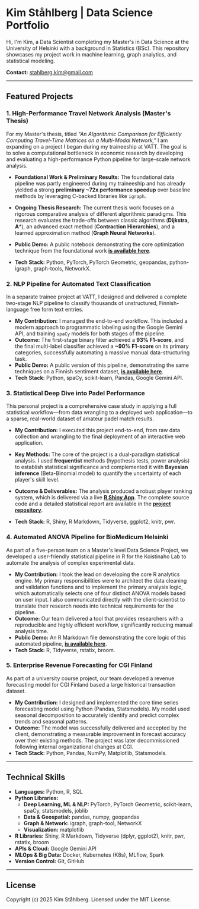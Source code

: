# Kim Ståhlberg | Data Science Portfolio

Hi, I'm Kim, a Data Scientist completing my Master's in Data Science at the University of Helsinki with a background in Statistics (BSc). This repository showcases my project work in machine learning, graph analytics, and statistical modeling.

**Contact:** [stahlberg.kim@gmail.com](mailto:stahlberg.kim@gmail.com)

---

## Featured Projects

### 1. High-Performance Travel Network Analysis (Master's Thesis)
For my Master's thesis, titled *"An Algorithmic Comparison for Efficiently Computing Travel-Time Matrices on a Multi-Modal Network,"* I am expanding on a project I began during my traineeship at VATT. The goal is to solve a computational bottleneck in economic research by developing and evaluating a high-performance Python pipeline for large-scale network analysis.

* **Foundational Work & Preliminary Results:** The foundational data pipeline was partly engineered during my traineeship and has already yielded a strong **preliminary ~72x performance speedup** over baseline methods by leveraging C-backed libraries like `igraph`.

* **Ongoing Thesis Research:** The current thesis work focuses on a rigorous comparative analysis of different algorithmic paradigms. This research evaluates the trade-offs between classic algorithms (**Dijkstra, A***), an advanced exact method (**Contraction Hierarchies**), and a learned approximation method (**Graph Neural Networks**).

* **Public Demo:** A public notebook demonstrating the core optimization technique from the foundational work **[is available here](https://github.com/kimsta/Python-Graph-Benchmark)**.
* **Tech Stack:** Python, PyTorch, PyTorch Geometric, geopandas, python-igraph, graph-tools, NetworkX.


### 2. NLP Pipeline for Automated Text Classification
In a separate trainee project at VATT, I designed and delivered a complete two-stage NLP pipeline to classify thousands of unstructured, Finnish-language free form text entries.

* **My Contribution:** I managed the end-to-end workflow. This included a modern approach to programmatic labeling using the Google Gemini API, and training `spaCy` models for both stages of the pipeline.
* **Outcome:** The first-stage binary filter achieved a **93% F1-score**, and the final multi-label classifier achieved a **~90% F1-score** on its primary categories, successfully automating a massive manual data-structuring task.
* **Public Demo:** A public version of this pipeline, demonstrating the same techniques on a Finnish sentiment dataset, **[is available here](https://github.com/kimsta/spaCy_NLP_Sentiment_Demo)**.
* **Tech Stack:** Python, spaCy, scikit-learn, Pandas, Google Gemini API.

### 3. Statistical Deep Dive into Padel Performance
This personal project is a comprehensive case study in applying a full statistical workflow—from data wrangling to a deployed web application—to a sparse, real-world dataset of amateur padel match results.

* **My Contribution:** I executed this project end-to-end, from raw data collection and wrangling to the final deployment of an interactive web application.

* **Key Methods:** The core of the project is a dual-paradigm statistical analysis. I used **frequentist** methods (hypothesis tests, power analysis) to establish statistical significance and complemented it with **Bayesian inference** (Beta-Binomial model) to quantify the uncertainty of each player's skill level.

* **Outcome & Deliverables:** The analysis produced a robust player ranking system, which is delivered via a live **[R Shiny App](https://kimst.shinyapps.io/Padel_Stats_Explorer/)**. The complete source code and a detailed statistical report are available in the **[project repository](https://github.com/kimsta/Padel_Project)**.

* **Tech Stack:** R, Shiny, R Markdown, Tidyverse, ggplot2, knitr, pwr.

### 4. Automated ANOVA Pipeline for BioMedicum Helsinki
As part of a five-person team on a Master's level Data Science Project, we developed a user-friendly statistical pipeline in R for the Koistinaho Lab to automate the analysis of complex experimental data.

* **My Contribution:** I took the lead on developing the core R analytics engine. My primary responsibilities were to architect the data cleaning and validation functions and to implement the primary analysis logic, which automatically selects one of four distinct ANOVA models based on user input. I also communicated directly with the client-scientist to translate their research needs into technical requirements for the pipeline.
* **Outcome:** Our team delivered a tool that provides researchers with a reproducible and highly efficient workflow, significantly reducing manual analysis time.
* **Public Demo:** An R Markdown file demonstrating the core logic of this automated pipeline, **[is available here](https://github.com/kimsta/R_Automated_ANOVA)**.
* **Tech Stack:** R, Tidyverse, rstatix, broom.

### 5. Enterprise Revenue Forecasting for CGI Finland
As part of a university course project, our team developed a revenue forecasting model for CGI Finland based a large historical transaction dataset.

* **My Contribution:** I designed and implemented the core time series forecasting model using Python (Pandas, Statsmodels). My model used seasonal decomposition to accurately identify and predict complex trends and seasonal patterns.
* **Outcome:** The model was successfully delivered and accepted by the client, demonstrating a measurable improvement in forecast accuracy over their existing methods. The project was later decommissioned following internal organizational changes at CGI.
* **Tech Stack:** Python, Pandas, NumPy, Matplotlib, Statsmodels.

---
## Technical Skills

* **Languages:** Python, R, SQL
* **Python Libraries:**
    * **Deep Learning, ML & NLP:** PyTorch, PyTorch Geometric, scikit-learn, spaCy, statsmodels, joblib
    * **Data & Geospatial:** pandas, numpy, geopandas
    * **Graph & Network:** igraph, graph-tool, NetworkX
    * **Visualization:** matplotlib
* **R Libraries:** Shiny, R Markdown, Tidyverse (dplyr, ggplot2), knitr, pwr, rstatix, broom
* **APIs & Cloud:** Google Gemini API
* **MLOps & Big Data:** Docker, Kubernetes (K8s), MLflow, Spark
* **Version Control:** Git, GitHub

---

## License

Copyright (c) 2025 Kim Ståhlberg. Licensed under the MIT License.
